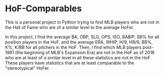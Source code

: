 # HoF-Comparables
This is a personal project in Python trying to find MLB players who are not in the Hall of Fame who are of a similar level to the average HoFer.

In this project, I find the average BA, OBP, SLG, OPS, ISO, BABIP, SB% for all position players in the HoF, and the average ERA, WHIP, H/9, HR/9, BB%, K%, K/BB for all pitchers in the HoF. Then, I find which MLB players post-1961 (the beginning of MLB's Expansion Era) are not in the HoF as of 2018 who are at least of a similar level in all these statistics are not in the HoF. These players have statistics that are at least comparable to the "stereotypical" HoFer.
